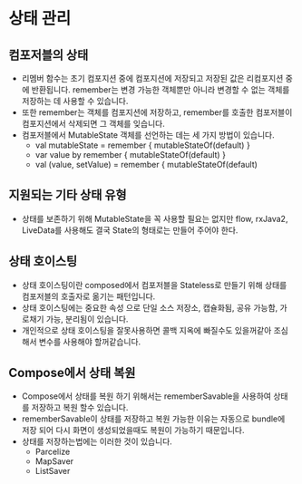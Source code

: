 # 상태 관리

## 컴포저블의 상태
- 리멤버 함수는 초기 컴포지션 중에 컴포지션에 저장되고 저장된 값은 리컴포지션 중에 반환됩니다. remember는 변경 가능한 객체뿐만 아니라 변경할 수 없는 객체를 저장하는 데 사용할 수 있습니다.
- 또한 remember는 객체를 컴포지션에 저장하고, remember를 호출한 컴포저블이 컴포지션에서 삭제되면 그 객체를 잊습니다.
- 컴포저블에서 MutableState 객체를 선언하는 데는 세 가지 방법이 있습니다.
  - val mutableState = remember { mutableStateOf(default) }
  - var value by remember { mutableStateOf(default) }
  - val (value, setValue) = remember { mutableStateOf(default) 

## 지원되는 기타 상태 유형
- 상태를 보존하기 위해 MutableState<T>을 꼭 사용할 필요는 없지만 flow, rxJava2, LiveData를 사용해도 결국 State<T>의 형태로는 만들어 주어야 한다.
  
## 상태 호이스팅
- 상태 호이스팅이란 composed에서 컴포저블을 Stateless로 만들기 위해 상태를 컴포저블의 호출자로 옮기는 패턴입니다.
- 상태 호이스팅에는 중요한 속성 으로 단일 소스 저장소, 캡슐화됨, 공유 가능함, 가로채기 가능, 분리됨이 있습니다.
- 개인적으로 상태 호이스팅을 잘못사용하면 콜백 지옥에 빠질수도 있을꺼같아 조심해서 변수를 사용해야 할꺼같습니다.
  
## Compose에서 상태 복원
- Compose에서 상태를 복원 하기 위해서는 rememberSavable을 사용하여 상태를 저장하고 복원 할수 있습니다.
- rememberSavable이 상태를 저장하고 복원 가능한 이유는 자동으로 bundle에 저장 되어 다시 화면이 생성되었을때도 복원이 가능하기 때문입니다.
- 상태를 저장하는법에는 이러한 것이 있습니다.
  - Parcelize
  - MapSaver
  - ListSaver
  
